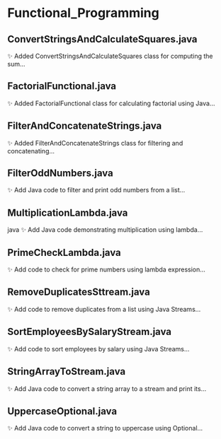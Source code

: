 # Functional_Programming

## ConvertStringsAndCalculateSquares.java
✨ Added ConvertStringsAndCalculateSquares class for computing the sum...

## FactorialFunctional.java
✨ Added FactorialFunctional class for calculating factorial using Java...

## FilterAndConcatenateStrings.java
✨ Added FilterAndConcatenateStrings class for filtering and concatenating...

## FilterOddNumbers.java
✨ Add Java code to filter and print odd numbers from a list...

## MultiplicationLambda.java
java ✨ Add Java code demonstrating multiplication using lambda...

## PrimeCheckLambda.java
✨ Add code to check for prime numbers using lambda expression...

## RemoveDuplicatesSttream.java
✨ Add code to remove duplicates from a list using Java Streams...

## SortEmployeesBySalaryStream.java
✨ Add code to sort employees by salary using Java Streams...

## StringArrayToStream.java
✨ Add Java code to convert a string array to a stream and print its...

## UppercaseOptional.java
✨ Add Java code to convert a string to uppercase using Optional...

